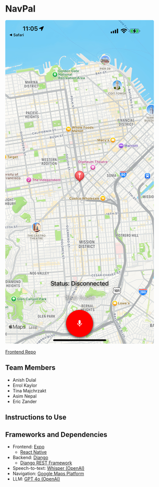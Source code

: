 # NavPal

![Mobile App Preview](map.jpeg)

[Frontend Repo](https://github.com/nepal80m/navpal-frontend)



## Team Members

* Anish Dulal
* Errol Kaylor
* Tina Majchrzakt
* Asim Nepal
* Eric Zander

## Instructions to Use

## Frameworks and Dependencies

* Frontend: [Expo](https://expo.dev/) 
    * [React Native](https://reactnative.dev/)
* Backend: [Django](https://www.djangoproject.com/)
    * [Django REST Framework](https://www.django-rest-framework.org/)
* Speech-to-text: [Whisper (OpenAI)](https://platform.openai.com/docs/guides/speech-to-text)
* Navigation: [Google Maps Platform](https://mapsplatform.google.com/)
* LLM: [GPT 4o (OpenAI)](https://platform.openai.com/docs/models)
